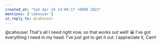 ```yaml
---
created_at: "Sat Apr 24 14:00:17 +0000 2021"
mentions: ['cahouser']
in_reply_to: @cahouser
---
```


@cahouser That's all I need right now, so that works out well! 😀 I've got everything I need in my head. I've just got to get it out. I appreciate it, Cam!